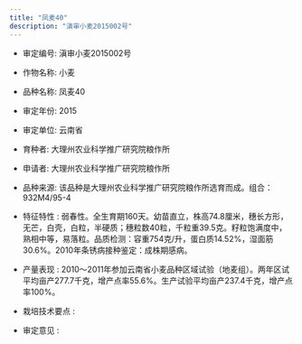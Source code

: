 ```yaml
---
title: "凤麦40"
description: "滇审小麦2015002号"
---
```

* 审定编号:  滇审小麦2015002号

*  作物名称:  小麦

*  品种名称:  凤麦40

*  审定年份:  2015

*  审定单位:  云南省

* 育种者:  大理州农业科学推广研究院粮作所

*  申请者:  大理州农业科学推广研究院粮作所

*  品种来源:  该品种是大理州农业科学推广研究院粮作所选育而成。组合：932M4/95-4

*  特征特性 : 
弱春性。全生育期160天。幼苗直立，株高74.8厘米，穗长方形，无芒，白壳，白粒，半硬质；穗粒数40粒，千粒重39.5克。籽粒饱满度中，熟相中等，易落粒。品质检测：容重754克/升，蛋白质14.52%，湿面筋30.6%。2010年条锈病接种鉴定：成株期感病。
 
*  产量表现 : 
2010～2011年参加云南省小麦品种区域试验（地麦组）。两年区试平均亩产277.7千克，增产点率55.6%。生产试验平均亩产237.4千克，增产点率100%。

*  栽培技术要点 : 


*  审定意见 : 

